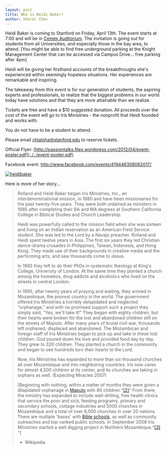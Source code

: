 ```yaml
---
layout: post
title: Who is Heidi Baker?
author: Sherol Chen
---
```


Heidi Baker is coming to Stanford on Friday, April 13th. The event
starts at 7:00 and will be in [Cemex
Auditorium](http://maps.google.com/maps/place?q=cemex+auditorium+stanford&cid=9228248476962410824).
The invitation is going out for students from all Universities, and
especially those in the bay area, to attend. [You might be able to find
free underground parking at the Knight Management Center that can be
accessed via Campus Drive... free parking after 4pm]

<!-- break -->

Heidi will be giving her firsthand accounts of the breakthroughs she's
experienced within seemingly hopeless situations. Her experiences are
remarkable and inspiring.

The takeaway from this event is for our generation of students, the
aspiring experts and professionals, to realize that the biggest problems
in our world today have solutions and that they are more attainable than
we realize.

Tickets are free and have a \$10 suggested donation. All proceeds over
the cost of the event will go to Iris Ministries - the nonprofit that
Heidi founded and works with.

You do not have to be a student to attend.

Please email chialpha@stanford.edu to reserve tickets.

Official Flyer:
[http://passiontalks.files.wordpress.com/2012/04/event-poster.pdf](../../event-poster.pdf)

Facebook event: <http://www.facebook.com/events/419446308082017/>

[![](../../heidibaker.jpg@w=406&h=305 "heidibaker")](../../heidibaker.jpg)

Here is more of her story...

> Rolland and Heidi Baker began Iris Ministries, Inc., an
> interdenominational mission, in 1980 and have been missionaries for
> the past twenty-five years. They were both ordained as ministers in
> 1985 after completing their BA and MA degrees at Southern California
> College in Biblical Studies and Church Leadership.
>
> Heidi was powerfully called to the mission field when she was sixteen
> and living on an Indian reservation as an American Field Service
> student. She was led to the Lord by a Navajo preacher. Rolland and
> Heidi spent twelve years in Asia. The first six years they led
> Christian dance-drama crusades in Philippines, Taiwan, Indonesia, and
> Hong Kong. They made use of their backgrounds in creative media and
> the performing arts, and saw thousands come to Jesus.
>
> In 1992 they left to do their PhDs in systematic theology at King's
> College, University of London. At the same time they planted a church
> among the homeless, drug addicts and alcoholics who lived on the
> streets in central London.
>
> In 1995, after twenty years of praying and waiting, they arrived in
> Mozambique, the poorest country in the world. The government offered
> Iris Ministries a horribly delapidated and neglected "orphanage," and
> with no promised support such a project they simply said, "Yes, we'll
> take it!" They began with eighty children, but their hearts were
> broken for the lost and abandoned children still on the streets of
> Maputo. After many years of brutal civil war, thousands left orphaned,
> displaced and abandoned. The Mozambican and foreign staff of Iris
> Ministries began to pick up and take in these lost children. God
> poured down his love and provided food day by day. They grew to 320
> children. They planted a church in the community and began to see
> hundreds turn their hearts to the Lord.
>
> Now, Iris Ministries has expanded to more than six thousand churches
> all over Mozambique and into neighboring countries. Iris now cares for
> almost 4,500 children at its center, and its churches are taking in
> orphans as well. (Expecting Miracles 2007)
>
> [Beginning with nothing, within a matter of months they were given a
> dilapidated orphanage
> in [Maputo](http://en.wikipedia.org/wiki/Maputo "Maputo") with 80
> children.^[[2]](http://en.wikipedia.org/wiki/Heidi_Baker#cite_note-CBN-1)^ From
> there, the ministry has expanded to include well-drilling, free health
> clinics that service the poor and sick, feeding programs, primary and
> secondary schools, cottage industries and 5000 churches in Mozambique
> and a total of over 8,000 churches in over 20 nations. There are
> multiple 'bases' with [Bible
> schools](http://en.wikipedia.org/wiki/Bible_school "Bible school"), as
> well as community outreaches and top-ranked public schools. In
> September 2008 Iris Ministries started a well digging project in
> Northern
> Mozambique.^[[3]](http://en.wikipedia.org/wiki/Heidi_Baker#cite_note-2) ^]
> - Wikipedia
